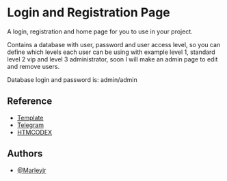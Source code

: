 # Login and Registration Page

A login, registration and home page for you to use in your project.

Contains a database with user, password and user access level, so you can define which levels each user can be using with example level 1, standard level 2 vip and level 3 administrator, soon I will make an admin page to edit and remove users.

Database login and password is: admin/admin


## Reference

 - [Template](https://themewagon.com)
 - [Telegram](https://t.me/freesourcesbr)
 - [HTMCODEX](https://htmlcodex.com)



## Authors

- [@Marleyjr](https://www.github.com/marleyjr)

